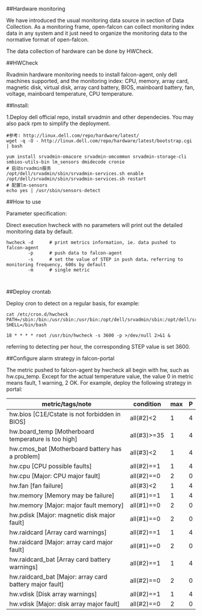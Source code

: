 ##Hardware monitoring

We have introduced the usual monitoring data source in section of Data Collection. As a monitoring frame, open-falcon can collect monitoring index data in any system and it just need to organize the monitoring data to the normative format of open-falcon.

The data collection of hardware can be done by HWCheck.

##HWCheck

Rvadmin hardware monitoring needs to install falcon-agent, only dell machines supported, and the monitoring index: CPU, memory, array card, magnetic disk, virtual disk, array card battery, BIOS, mainboard battery, fan, voltage, mainboard temperature, CPU temperature.

##Install:

1.Deploy dell official repo, install srvadmin and other dependecies.
You may also pack rpm to simplify the deployment.

```
#参考: http://linux.dell.com/repo/hardware/latest/
wget -q -O - http://linux.dell.com/repo/hardware/latest/bootstrap.cgi | bash

yum install srvadmin-omacore srvadmin-omcommon srvadmin-storage-cli smbios-utils-bin lm_sensors dmidecode cronie
# 启动srvadmin服务
/opt/dell/srvadmin/sbin/srvadmin-services.sh enable
/opt/dell/srvadmin/sbin/srvadmin-services.sh restart
# 配置lm-sensors
echo yes | /usr/sbin/sensors-detect
```


##How to use

Parameter specification:

Direct execution hwcheck with no parameters will print out the detailed monitoring data by default.

```
hwcheck -d      # print metrics information, ie. data pushed to falcon-agent
        -p      # push data to falcon-agent
        -s      # set the value of STEP in push data，referring to monitoring frequency, 600s by default 
        -m      # single metric

        
```

##Deploy crontab

Deploy cron to detect on a regular basis, for example: 

```
cat /etc/cron.d/hwcheck
PATH=/sbin:/bin:/usr/sbin:/usr/bin:/opt/dell/srvadmin/sbin:/opt/dell/srvadmin/bin
SHELL=/bin/bash

18 * * * * root /usr/bin/hwcheck -s 3600 -p >/dev/null 2>&1 &
```

referring to detecting per hour, the corresponding STEP value is set 3600.

##Configure alarm strategy in falcon-portal

The metric pushed to falcon-agent by hwcheck all begin with hw, such as hw.cpu_temp. Except for the actual temperature value, the value 0 in metric means fault, 1 warning, 2 OK. For example, deploy the following strategy in portal:

| metric/tags/note | condition | max | P |
| -- | -- | -- | -- |
| hw.bios [C1E/Cstate is not forbidden in BIOS] | all(#2)<2	 | 1 | 4 |
| hw.board_temp [Motherboard temperature is too high] | all(#3)>=35 | 1 | 4 |
| hw.cmos_bat [Motherboard battery has a problem] | all(#3)<2	 | 1 | 4 |
| hw.cpu [CPU possible faults] | all(#2)==1	 | 1 | 4 |
| hw.cpu [Major: CPU major fault] | all(#2)==0	 | 2 | 0 |
| hw.fan [fan failure] | all(#3)<2	 | 1 | 4 |
| hw.memory [Memory may be failure] | all(#1)==1	 | 1 | 4 |
| hw.memory [Major: major fault memory] | all(#1)==0	 | 2 | 0 |
| hw.pdisk [Major: magnetic disk major fault] | all(#1)==0	 | 2 | 0 |
| hw.raidcard [Array card warnings] | all(#2)==1 | 1 | 4 |
| hw.raidcard [Major: array card major fault] | all(#1)==0	 | 2 | 0 |
| hw.raidcard_bat [Array card battery warnings] | all(#2)==1	 | 1 | 4 |
| hw.raidcard_bat [Major: array card battery major fault] | all(#2)==0 | 2 | 0 |
| hw.vdisk [Disk array warnings] | all(#2)==1	 | 1 | 4 |
| hw.vdisk [Major: disk array major fault] | all(#2)==0	 | 2 | 0 |


